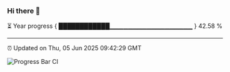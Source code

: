 ### Hi there 👋

⏳ Year progress { ████████████▁▁▁▁▁▁▁▁▁▁▁▁▁▁▁▁▁▁ } 42.58 %

---

⏰ Updated on Thu, 05 Jun 2025 09:42:29 GMT

![Progress Bar CI](https://github.com/IshwaranRudhara/GIT-ACTION/workflows/Progress%20Bar%20CI/badge.svg)
